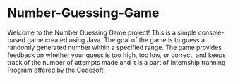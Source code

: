 # Number-Guessing-Game
Welcome to the Number Guessing Game project! This is a simple console-based game created using Java. The goal of the game is to guess a randomly generated number within a specified range. The game provides feedback on whether your guess is too high, too low, or correct, and keeps track of the number of attempts made and it is a part of Internship tranning Program offered by the Codesoft.
